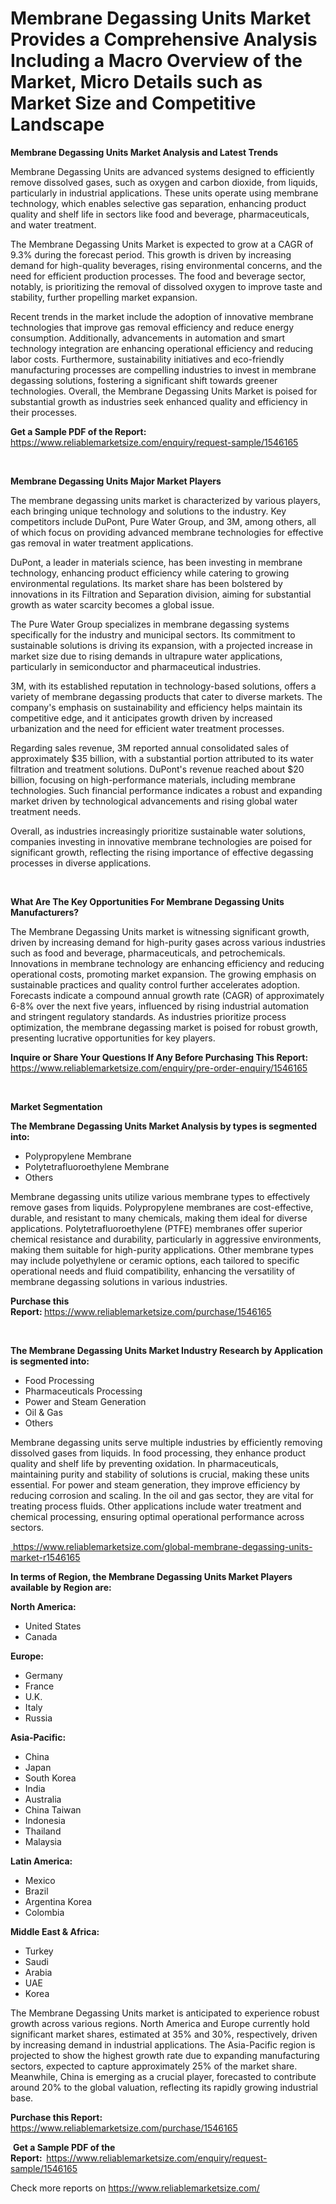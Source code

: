 <p><h1>Membrane Degassing Units Market Provides a Comprehensive Analysis Including a Macro Overview of the Market, Micro Details such as Market Size and Competitive Landscape</h1></p><p><strong>Membrane Degassing Units Market Analysis and Latest Trends</strong></p>
<p><p>Membrane Degassing Units are advanced systems designed to efficiently remove dissolved gases, such as oxygen and carbon dioxide, from liquids, particularly in industrial applications. These units operate using membrane technology, which enables selective gas separation, enhancing product quality and shelf life in sectors like food and beverage, pharmaceuticals, and water treatment.</p><p>The Membrane Degassing Units Market is expected to grow at a CAGR of 9.3% during the forecast period. This growth is driven by increasing demand for high-quality beverages, rising environmental concerns, and the need for efficient production processes. The food and beverage sector, notably, is prioritizing the removal of dissolved oxygen to improve taste and stability, further propelling market expansion. </p><p>Recent trends in the market include the adoption of innovative membrane technologies that improve gas removal efficiency and reduce energy consumption. Additionally, advancements in automation and smart technology integration are enhancing operational efficiency and reducing labor costs. Furthermore, sustainability initiatives and eco-friendly manufacturing processes are compelling industries to invest in membrane degassing solutions, fostering a significant shift towards greener technologies. Overall, the Membrane Degassing Units Market is poised for substantial growth as industries seek enhanced quality and efficiency in their processes.</p></p>
<p><strong>Get a Sample PDF of the Report:&nbsp;</strong> <a href="https://www.reliablemarketsize.com/enquiry/request-sample/1546165?utm_campaign=1991&utm_medium=2&utm_source=Github&utm_content=ia&utm_term=27022025&utm_id=membrane-degassing-units">https://www.reliablemarketsize.com/enquiry/request-sample/1546165</a></p>
<p>&nbsp;</p>
<p><strong>Membrane Degassing Units Major Market Players</strong></p>
<p><p>The membrane degassing units market is characterized by various players, each bringing unique technology and solutions to the industry. Key competitors include DuPont, Pure Water Group, and 3M, among others, all of which focus on providing advanced membrane technologies for effective gas removal in water treatment applications.</p><p>DuPont, a leader in materials science, has been investing in membrane technology, enhancing product efficiency while catering to growing environmental regulations. Its market share has been bolstered by innovations in its Filtration and Separation division, aiming for substantial growth as water scarcity becomes a global issue.</p><p>The Pure Water Group specializes in membrane degassing systems specifically for the industry and municipal sectors. Its commitment to sustainable solutions is driving its expansion, with a projected increase in market size due to rising demands in ultrapure water applications, particularly in semiconductor and pharmaceutical industries.</p><p>3M, with its established reputation in technology-based solutions, offers a variety of membrane degassing products that cater to diverse markets. The company's emphasis on sustainability and efficiency helps maintain its competitive edge, and it anticipates growth driven by increased urbanization and the need for efficient water treatment processes.</p><p>Regarding sales revenue, 3M reported annual consolidated sales of approximately $35 billion, with a substantial portion attributed to its water filtration and treatment solutions. DuPont's revenue reached about $20 billion, focusing on high-performance materials, including membrane technologies. Such financial performance indicates a robust and expanding market driven by technological advancements and rising global water treatment needs.</p><p>Overall, as industries increasingly prioritize sustainable water solutions, companies investing in innovative membrane technologies are poised for significant growth, reflecting the rising importance of effective degassing processes in diverse applications.</p></p>
<p>&nbsp;</p>
<p><strong>What Are The Key Opportunities For Membrane Degassing Units Manufacturers?</strong></p>
<p><p>The Membrane Degassing Units market is witnessing significant growth, driven by increasing demand for high-purity gases across various industries such as food and beverage, pharmaceuticals, and petrochemicals. Innovations in membrane technology are enhancing efficiency and reducing operational costs, promoting market expansion. The growing emphasis on sustainable practices and quality control further accelerates adoption. Forecasts indicate a compound annual growth rate (CAGR) of approximately 6-8% over the next five years, influenced by rising industrial automation and stringent regulatory standards. As industries prioritize process optimization, the membrane degassing market is poised for robust growth, presenting lucrative opportunities for key players.</p></p>
<p><strong>Inquire or Share Your Questions If Any Before Purchasing This Report:</strong> <a href="https://www.reliablemarketsize.com/enquiry/pre-order-enquiry/1546165?utm_campaign=1991&utm_medium=2&utm_source=Github&utm_content=ia&utm_term=27022025&utm_id=membrane-degassing-units">https://www.reliablemarketsize.com/enquiry/pre-order-enquiry/1546165</a></p>
<p>&nbsp;</p>
<p><strong>Market Segmentation</strong></p>
<p><strong>The Membrane Degassing Units Market Analysis by types is segmented into:</strong></p>
<p><ul><li>Polypropylene Membrane</li><li>Polytetrafluoroethylene Membrane</li><li>Others</li></ul></p>
<p><p>Membrane degassing units utilize various membrane types to effectively remove gases from liquids. Polypropylene membranes are cost-effective, durable, and resistant to many chemicals, making them ideal for diverse applications. Polytetrafluoroethylene (PTFE) membranes offer superior chemical resistance and durability, particularly in aggressive environments, making them suitable for high-purity applications. Other membrane types may include polyethylene or ceramic options, each tailored to specific operational needs and fluid compatibility, enhancing the versatility of membrane degassing solutions in various industries.</p></p>
<p><strong>Purchase this Report:&nbsp;</strong><a href="https://www.reliablemarketsize.com/purchase/1546165?utm_campaign=1991&utm_medium=2&utm_source=Github&utm_content=ia&utm_term=27022025&utm_id=membrane-degassing-units">https://www.reliablemarketsize.com/purchase/1546165</a></p>
<p>&nbsp;</p>
<p><strong>The Membrane Degassing Units Market Industry Research by Application is segmented into:</strong></p>
<p><ul><li>Food Processing</li><li>Pharmaceuticals Processing</li><li>Power and Steam Generation</li><li>Oil & Gas</li><li>Others</li></ul></p>
<p><p>Membrane degassing units serve multiple industries by efficiently removing dissolved gases from liquids. In food processing, they enhance product quality and shelf life by preventing oxidation. In pharmaceuticals, maintaining purity and stability of solutions is crucial, making these units essential. For power and steam generation, they improve efficiency by reducing corrosion and scaling. In the oil and gas sector, they are vital for treating process fluids. Other applications include water treatment and chemical processing, ensuring optimal operational performance across sectors.</p></p>
<p><a href="https://www.reliablemarketsize.com/global-membrane-degassing-units-market-r1546165?utm_campaign=1991&utm_medium=2&utm_source=Github&utm_content=ia&utm_term=27022025&utm_id=membrane-degassing-units">&nbsp;https://www.reliablemarketsize.com/global-membrane-degassing-units-market-r1546165</a></p>
<p><strong>In terms of Region, the Membrane Degassing Units Market Players available by Region are:</strong></p>
<p>
    <p> <strong> North America: </strong>
        <ul>
            <li>United States</li>
            <li>Canada</li>
        </ul>
        </p> 
    <p> <strong> Europe: </strong>
        <ul>
            <li>Germany</li>
            <li>France</li>
            <li>U.K.</li>
            <li>Italy</li>
            <li>Russia</li>
        </ul>
        </p> 
    <p> <strong> Asia-Pacific: </strong>
        <ul>
            <li>China</li>
            <li>Japan</li>
            <li>South Korea</li>
            <li>India</li>
            <li>Australia</li>
            <li>China Taiwan</li>
            <li>Indonesia</li>
            <li>Thailand</li>
            <li>Malaysia</li>
        </ul>
        </p> 
    <p> <strong> Latin America: </strong>
        <ul>
            <li>Mexico</li>
            <li>Brazil</li>
            <li>Argentina Korea</li>
            <li>Colombia</li>
        </ul>
        </p> 
    <p> <strong> Middle East & Africa: </strong>
        <ul>
            <li>Turkey</li>
            <li>Saudi</li>
            <li>Arabia</li>
            <li>UAE</li>
            <li>Korea</li>
        </ul>
    </p>
    </p>
<p><p>The Membrane Degassing Units market is anticipated to experience robust growth across various regions. North America and Europe currently hold significant market shares, estimated at 35% and 30%, respectively, driven by increasing demand in industrial applications. The Asia-Pacific region is projected to show the highest growth rate due to expanding manufacturing sectors, expected to capture approximately 25% of the market share. Meanwhile, China is emerging as a crucial player, forecasted to contribute around 20% to the global valuation, reflecting its rapidly growing industrial base.</p></p>
<p><strong>Purchase this Report: </strong><a href="https://www.reliablemarketsize.com/purchase/1546165?utm_campaign=1991&utm_medium=2&utm_source=Github&utm_content=ia&utm_term=27022025&utm_id=membrane-degassing-units">https://www.reliablemarketsize.com/purchase/1546165</a></p>
<p>&nbsp;<strong>Get a Sample PDF of the Report:&nbsp;&nbsp;</strong><a href="https://www.reliablemarketsize.com/enquiry/request-sample/1546165?utm_campaign=1991&utm_medium=2&utm_source=Github&utm_content=ia&utm_term=27022025&utm_id=membrane-degassing-units">https://www.reliablemarketsize.com/enquiry/request-sample/1546165</a></p>
<p><strong></strong></p>
<p>Check more reports on <a href="https://www.reliablemarketsize.com/?utm_campaign=1991&utm_medium=2&utm_source=Github&utm_content=ia&utm_term=27022025&utm_id=membrane-degassing-units">https://www.reliablemarketsize.com/</a></p>